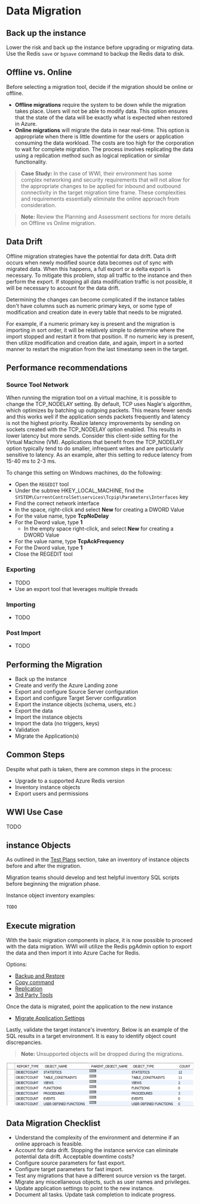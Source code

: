 # Data Migration

## Back up the instance

Lower the risk and back up the instance before upgrading or migrating data. Use the Redis `save` or `bgsave` command to backup the Redis data to disk.

## Offline vs. Online

Before selecting a migration tool, decide if the migration should be online or offline.

- **Offline migrations** require the system to be down while the migration takes place. Users will not be able to modify data. This option ensures that the state of the data will be exactly what is expected when restored in Azure.
- **Online migrations** will migrate the data in near real-time. This option is appropriate when there is little downtime for the users or application consuming the data workload. The costs are too high for the corporation to wait for complete migration. The process involves replicating the data using a replication method such as logical replication or similar functionality.

> **Case Study:** In the case of WWI, their environment has some complex networking and security requirements that will not allow for the appropriate changes to be applied for inbound and outbound connectivity in the target migration time frame. These complexities and requirements essentially eliminate the online approach from consideration.

> **Note:** Review the Planning and Assessment sections for more details on Offline vs Online migration.

## Data Drift

Offline migration strategies have the potential for data drift. Data drift occurs when newly modified source data becomes out of sync with migrated data. When this happens, a full export or a delta export is necessary. To mitigate this problem, stop all traffic to the instance and then perform the export. If stopping all data modification traffic is not possible, it will be necessary to account for the data drift.

Determining the changes can become complicated if the instance tables don't have columns such as numeric primary keys, or some type of modification and creation date in every table that needs to be migrated.

For example, if a numeric primary key is present and the migration is importing in sort order, it will be relatively simple to determine where the import stopped and restart it from that position. If no numeric key is present, then  utilize modification and creation date, and again, import in a sorted manner to restart the migration from the last timestamp seen in the target.

## Performance recommendations

### Source Tool Network

When running the migration tool on a virtual machine, it is possible to change the TCP_NODELAY setting. By default, TCP uses Nagle's algorithm, which optimizes by batching up outgoing packets. This means fewer sends and this works well if the application sends packets frequently and latency is not the highest priority. Realize latency improvements by sending on sockets created with the TCP_NODELAY option enabled. This results in lower latency but more sends. Consider this client-side setting for the Virtual Machine (VM). Applications that benefit from the TCP_NODELAY option typically tend to do smaller, infrequent writes and are particularly sensitive to latency. As an example, alter this setting to reduce latency from 15-40 ms to 2-3 ms.

To change this setting on Windows machines, do the following:

- Open the `REGEDIT` tool
- Under the subtree HKEY_LOCAL_MACHINE, find the `SYSTEM\CurrentControlSet\services\Tcpip\Parameters\Interfaces` key
- Find the correct network interface
- In the space, right-click and select **New** for creating a DWORD Value
- For the value name, type **TcpNoDelay**
- For the Dword value, type **1**
  - In the empty space right-click, and select **New** for creating a DWORD Value
- For the value name, type **TcpAckFrequency**
- For the Dword value, type **1**
- Close the REGEDIT tool

### Exporting

- TODO
- Use an export tool that leverages multiple threads

### Importing

- TODO

### Post Import

- TODO

## Performing the Migration

- Back up the instance
- Create and verify the Azure Landing zone
- Export and configure Source Server configuration
- Export and configure Target Server configuration
- Export the instance objects (schema, users, etc.)
- Export the data
- Import the instance objects
- Import the data (no triggers, keys)
- Validation
- Migrate the Application(s)

## Common Steps

Despite what path is taken, there are common steps in the process:

- Upgrade to a supported Azure Redis version
- Inventory instance objects
- Export users and permissions

## WWI Use Case

TODO

## instance Objects

As outlined in the [Test Plans](../02_PreMigration/04_TestPlans.md) section, take an inventory of instance objects before and after the migration.  

Migration teams should develop and test helpful inventory SQL scripts before beginning the migration phase.

Instance object inventory examples:

```sql
TODO
```

## Execute migration

With the basic migration components in place, it is now possible to proceed with the data migration. WWI will utilize the Redis pgAdmin option to export the data and then import it into Azure Cache for Redis.  

Options:

- [Backup and Restore](./01.01_DataMigration_BackupRestore.md)
- [Copy command](./01.02_DataMigration_Copy.md)
- [Replication](./01.05_DataMigration_LogicalReplication.md)
- [3rd Party Tools](./01.06_DataMigration_LogicalDecoding.md)

Once the data is migrated, point the application to the new instance

- [Migrate Application Settings](./02_DataMigration_AppSettings.md)

Lastly, validate the target instance's inventory. Below is an example of the SQL results in a target environment. It is easy to identify object count discrepancies.

> **Note:** Unsupported objects will be dropped during the migrations.

  ![](media/00_Completed_DB_Count.PNG)

## Data Migration Checklist

- Understand the complexity of the environment and determine if an online approach is feasible.
- Account for data drift. Stopping the instance service can eliminate potential data drift. Acceptable downtime costs?
- Configure source parameters for fast export.
- Configure target parameters for fast import.
- Test any migrations that have a different source version vs the target.
- Migrate any miscellaneous objects, such as user names and privileges.
- Update application settings to point to the new instance.
- Document all tasks. Update task completion to indicate progress.
